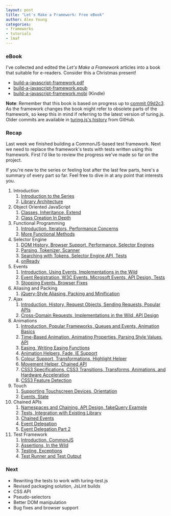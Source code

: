 ```yaml
---
layout: post
title: "Let's Make a Framework: Free eBook"
author: Alex Young
categories: 
- frameworks
- tutorials
- lmaf
---
```


### eBook

I've collected and edited the *Let's Make a Framework* articles into a book that suitable for e-readers. Consider this a Christmas present!

-   [build-a-javascript-framework.pdf](/files/build-a-javascript-framework.pdf)
-   [build-a-javascript-framework.epub](/files/build-a-javascript-framework.epub)
-   [build-a-javascript-framework.mobi](/files/build-a-javascript-framework.mobi) (Kindle)

**Note**: Remember that this book is based on progress up to [commit 09d2c3](https://github.com/alexyoung/turing.js/commit/09d2c387c9a6b1a532c1044f6f1c91c0e5472865). As the framework changes the book might refer to obsolete parts of the framework, so keep this in mind if referring to the latest version of turing.js. Older commits are available in [turing.js's history](https://github.com/alexyoung/turing.js/commits/master/) from GitHub.

### Recap

Last week we finished building a CommonJS-based test framework. Next we need to replace the framework's tests with tests written using this framework. First I'd like to review the progress we've made so far on the project.

If you're new to the series or feeling lost after the last few parts, here's a summary of every part so far. Feel free to dive in at any point that interests you.

1.  Introduction
    1.  [Introduction to the Series](http://dailyjs.com/2010/02/18/framework/)
    2.  [Library Architecture](http://dailyjs.com/2010/02/25/djscript-part-1-structure/)
2.  Object Oriented JavaScript
    1.  [Classes, Inheritance, Extend](http://dailyjs.com/2010/03/04/framework-part-2-oo/)
    2.  [Class Creation In Depth](http://dailyjs.com/2010/03/11/framework-part-3-oo/)
3.  Functional Programming
    1.  [Introduction, Iterators, Performance Concerns](http://dailyjs.com/2010/03/18/framework-part-4-functional/)
    2.  [More Functional Methods](http://dailyjs.com/2010/03/25/framework-part-5/)
4.  Selector Engine
    1.  [DOM History, Browser Support, Performance, Selector Engines](http://dailyjs.com/2010/04/01/framework-part-6/)
    2.  [Parsing, Tokenizer, Scanner](http://dailyjs.com/2010/04/08/framework-part-7-selectors/)
    3.  [Searching with Tokens, Selector Engine API, Tests](http://dailyjs.com/2010/04/15/framework-part-8/)
    4.  [onReady](http://dailyjs.com/2010/08/12/framework-part-25/)
5.  Events
    1.  [Introduction, Using Events, Implementations in the Wild](http://dailyjs.com/2010/04/22/framework-part-9/)
    2.  [Event Registration, W3C Events, Microsoft Events, API Design, Tests](http://dailyjs.com/2010/04/29/framework-part-10/)
    3.  [Stopping Events, Browser Fixes](http://dailyjs.com/2010/05/06/framework-part-11/)
6.  Aliasing and Packing
    1.  [jQuery-Style Aliasing, Packing and Minification](http://dailyjs.com/2010/05/13/framework-part-12/)
7.  Ajax
    1.  [Introduction, History, Request Objects, Sending Requests, Popular APIs](http://dailyjs.com/2010/05/20/framework-part-13/)
    2.  [Cross-Domain Requests, Implementations in the Wild, API Design](http://dailyjs.com/2010/05/27/framework-part-14/)
8.  Animations
    1.  [Introduction, Popular Frameworks, Queues and Events, Animation Basics](http://dailyjs.com/2010/06/03/framework-part-15/)
    2.  [Time-Based Animation, Animating Properties, Parsing Style Values, API](http://dailyjs.com/2010/06/10/framework-part-16/)
    3.  [Easing, Writing Easing Functions](http://dailyjs.com/2010/06/17/framework-part-17/)
    4.  [Animation Helpers, Fade, IE Support](http://dailyjs.com/2010/06/24/framework-part-18/)
    5.  [Colour Support, Transformations, Highlight Helper](http://dailyjs.com/2010/07/01/framework-part-19/)
    6.  [Movement Helper, Chained API](http://dailyjs.com/2010/07/08/framework-part-20/)
    7.  [CSS3 Specifications, CSS3 Transitions, Transforms, Animations, and Hardware Acceleration](http://dailyjs.com/2010/07/15/framework-part-21/)
    8.  [CSS3 Feature Detection](http://dailyjs.com/2010/07/22/framework-part-22/)
9.  Touch
    1.  [Supporting Touchscreen Devices, Orientation](http://dailyjs.com/2010/07/29/framework-part-23/)
    2.  [Events, State](http://dailyjs.com/2010/08/05/framework-part-24/)
10. Chained APIs
    1.  [Namespaces and Chaining, API Design, fakeQuery Example](http://dailyjs.com/2010/08/26/framework-part-27/)
    2.  [Tests, Integration with Existing Library](http://dailyjs.com/2010/09/02/framework-part-28/)
    3.  [Chained Events](http://dailyjs.com/2010/09/09/framework-part-29/)
    4.  [Event Delegation](http://dailyjs.com/2010/09/16/framework-part-30/)
    5.  [Event Delegation Part 2](http://dailyjs.com/2010/09/23/framework-part-31/)
11. Test Framework
    1.  [Introduction, CommonJS](http://dailyjs.com/2010/11/04/framework-part-37/)
    2.  [Assertions, In the Wild](http://dailyjs.com/2010/11/11/framework-part-38/)
    3.  [Testing, Exceptions](http://dailyjs.com/2010/11/18/framework-part-39/)
    4.  [Test Runner and Test Output](http://dailyjs.com/2010/11/25/framework-part-40/)

### Next

-   Rewriting the tests to work with turing-test.js
-   Revised packaging solution, JsLint builds
-   CSS API
-   Pseudo-selectors
-   Better DOM manipulation
-   Bug fixes and browser support
